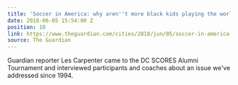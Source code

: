 ```yaml
---
title: 'Soccer in America: why aren''t more black kids playing the world''s game?'
date: 2018-06-05 15:54:00 Z
position: 10
link: https://www.theguardian.com/cities/2018/jun/05/soccer-in-america-why-arent-more-black-kids-playing-the-worlds-game?utm_source=dlvr.it&utm_medium=twitter
source: The Guardian
---
```


Guardian reporter Les Carpenter came to the DC SCORES Alumni Tournament and interviewed participants and coaches about an issue we've addressed since 1994. 